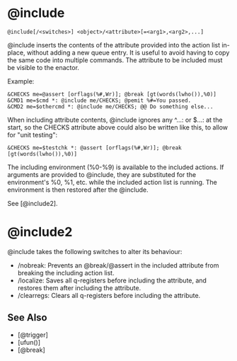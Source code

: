 # @include
`@include[/<switches>] <object>/<attribute>[=<arg1>,<arg2>,...]`

@include inserts the contents of the attribute provided into the action list in-place, without adding a new queue entry. It is useful to avoid having to copy the same code into multiple commands. The attribute to be included must be visible to the enactor.

Example:
```
&CHECKS me=@assert [orflags(%#,Wr)]; @break [gt(words(lwho()),%0)]
&CMD1 me=$cmd *: @include me/CHECKS; @pemit %#=You passed.
&CMD2 me=$othercmd *: @include me/CHECKS; @@ Do something else...
```

When including attribute contents, @include ignores any ^...: or $...: at the start, so the CHECKS attribute above could also be written like this, to allow for "unit testing":
```
&CHECKS me=$testchk *: @assert [orflags(%#,Wr)]; @break [gt(words(lwho()),%0)]
```

The including environment (%0-%9) is available to the included actions. If arguments are provided to @include, they are substituted for the environment's %0, %1, etc. while the included action list is running. The environment is then restored after the @include.

See [@include2].
# @include2
@include takes the following switches to alter its behaviour:
- /nobreak: Prevents an @break/@assert in the included attribute from breaking the including action list.
- /localize: Saves all q-registers before including the attribute, and restores them after including the attribute.
- /clearregs: Clears all q-registers before including the attribute.


## See Also
- [@trigger]
- [ufun()]
- [@break]

